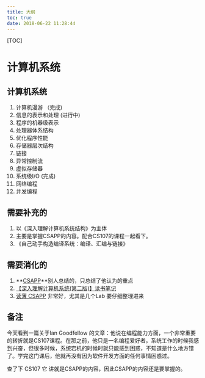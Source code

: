 ```yaml
---
title: 大纲
toc: true
date: 2018-06-22 11:28:44
---
```

[TOC]

# 计算机系统

## 计算机系统

1. 计算机漫游 （完成)
2. 信息的表示和处理 (进行中)
3. 程序的机器级表示
4. 处理器体系结构
5. 优化程序性能
6. 存储器层次结构
7. 链接
8. 异常控制流
9. 虚拟存储器
10. 系统级I/O (完成)
11. 网络编程
12. 并发编程



## 需要补充的

1. 以《深入理解计算机系统结构》为主体
2. 主要是掌握CSAPP的内容。配合CS107的课程一起看下。
3. 《自己动手构造编译系统：编译、汇编与链接》

## 需要消化的

1. **[CSAPP](https://github.com/vonzhou/CSAPP)**别人总结的，只总结了他认为的重点
2. [【深入理解计算机系统(第二版)】读书笔记](http://wdxtub.com/2016/03/26/csapp-book-note/)
3. [读薄 CSAPP](http://wdxtub.com/2016/04/16/thin-csapp-1/)  非常好，尤其是几个Lab 要仔细整理进来

## 备注

今天看到一篇关于Ian Goodfellow 的文章：他说在编程能力方面，一个非常重要的转折就是CS107课程。在那之前，他只是一名编程爱好者，系统工作的时候我感到兴奋，但很多时候，系统宕机的时候时就只能感到困惑，不知道是什么地方错了。学完这门课后，他就再没有因为软件开发方面的任何事情困惑过。

查了下 CS107 它 讲就是CSAPP的内容，因此CSAPP的内容还是要掌握的。
